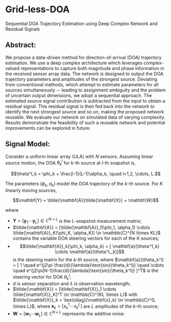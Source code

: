 # Grid-less-DOA
Sequential DOA Trajectory Estimation using Deep Complex Network and Residual Signals

## Abstract:
We propose a data-driven method for direction-of-arrival (DOA) trajectory estimation. We use a deep complex architecture which leverages complex-valued representations to capture both magnitude and phase information in the received sensor array data. The network is designed to output the DOA trajectory parameters and amplitudes of the strongest source. Deviating from conventional methods, which attempt to estimate parameters for all sources simultaneously -- leading to assignment ambiguity and the problem of uncertain output dimensions, we adopt a sequential approach. The estimated source signal contribution is subtracted from the input to obtain a residual signal. This residual signal is then fed back into the network to identify the next strongest source and so on, making the proposed network reusable. We evaluate our network on simulated data of varying complexity. Results demonstrate the feasibility of such a reusable network and potential improvements can be explored in future.

## Signal Model:
Consider a uniform linear array (ULA) with $N$ sensors. Assuming linear source motion, the DOA $\theta^l_k$ for $k{\text{-th}}$ source at $l{\text{-th}}$ snapshot is,

$$\theta^l_k = \phi_k + \frac{l-1}{L-1}\alpha_k, \quad l=1,2, \cdots, L.$$

The parameters $(\phi_k,\alpha_k)$ model the DOA trajectory of the $k{\text{-th}}$ source. For $K$ linearly moving sources,

$$\mathbf{Y} = \tilde{\mathbf{A}}\tilde{\mathbf{X}} + \mathbf{W}$$

where 
* $\mathbf{Y} = [\mathbf{y}_1 \cdots \mathbf{y}_L] \in \mathbb{C}^{N \times L}$ is the $L$-snapshot measurement matrix; 
* $\tilde{\mathbf{A}} = [\tilde{\mathbf{A}}_1(\phi_1, \alpha_1) \cdots \tilde{\mathbf{A}}_K(\phi_K, \alpha_K)] \in \mathbb{C}^{N \times KL}$ contains     the variable DOA steering vectors for each of the $K$ sources;
* $$\tilde{\mathbf{A}}_k(\phi_k, \alpha_k) = [ \mathbf{a}(\theta^1_k) \cdots \mathbf{a}(\theta^L_k)]$$ is the steering matrix for the $k{\text{-th}}$ source, where $\mathbf{a}(\theta_k^l) = [ 1 \quad e^{j2\pi \frac{d}{\lambda}\text{sin}(\theta_k^l)} \quad \cdots \quad e^{j2\pi(N-1)\frac{d}{\lambda}\text{sin}(\theta_k^l)} ]^T$ is the steering vector for DOA $\theta_k^l$;
* $d$ is sensor separation and $\lambda$ is observation wavelength;
* $\tilde{\mathbf{X}} = [\tilde{\mathbf{X}}_1 \cdots \tilde{\mathbf{X}}_K]^T \in \mathbb{C}^{KL \times L}$ with $\tilde{\mathbf{X}}_k = \text{diag}(\mathbf{x}_k) \in \mathbb{C}^{L \times L}$, where $\mathbf{x}_k = [s_k^1 \cdots s_k^L]$ are $L$ amplitudes of the $k{\text{-th}}$ source;
* $\mathbf{W}=[\mathbf{w}_1 \cdots \mathbf{w}_L] \in \mathbb{C}^{N \times L}$ represents the additive noise. 
